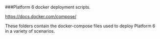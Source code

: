 ###Platform 6 docker deployment scripts.

https://docs.docker.com/compose/

These folders contain the docker-compose files used to deploy Platform 6 in a variety of scenarios.